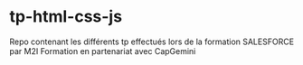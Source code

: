 # tp-html-css-js
Repo contenant les différents tp effectués lors de la formation SALESFORCE par M2I Formation en partenariat avec CapGemini
